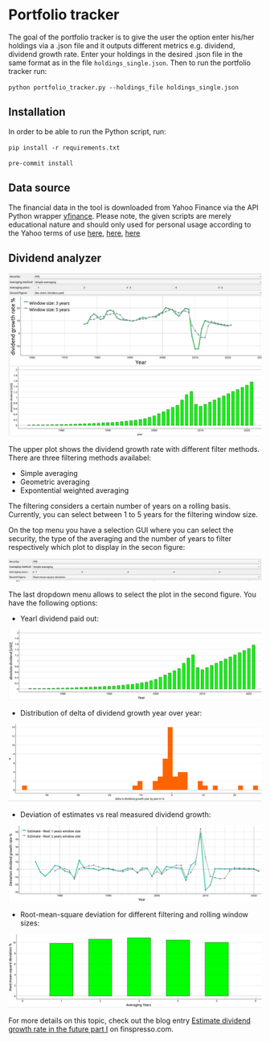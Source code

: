 # Portfolio tracker
The goal of the portfolio tracker is to give the user the option enter his/her holdings via a .json file and it outputs different metrics e.g. dividend, dividend growth rate. Enter your holdings in the desired .json file in the same format as in the file `holdings_single.json`. Then to run the portfolio tracker run:

`python portfolio_tracker.py --holdings_file holdings_single.json`

## Installation
In order to be able to run the Python script, run:

`pip install -r requirements.txt`

`pre-commit install`

## Data source
The financial data in the tool is downloaded from Yahoo Finance via the API Python wrapper [yfinance](https://github.com/ranaroussi/yfinance). Please note, the given scripts are merely educational nature and should only used for personal usage according to the Yahoo terms of use [here](https://policies.yahoo.com/us/en/yahoo/terms/product-atos/apiforydn/index.htm), [here](https://legal.yahoo.com/us/en/yahoo/terms/otos/index.html), [here](https://policies.yahoo.com/us/en/yahoo/terms/index.htm)

## Dividend analyzer

![dividend1](images/dividend1.png)

The upper plot shows the dividend growth rate with different filter methods. There are three filtering methods availabel:

* Simple averaging
* Geometric averaging
* Expontential weighted averaging

The filtering considers a certain number of years on a rolling basis. Currently, you can select between 1 to 5 years for the filtering window size.




On the top menu you have a selection GUI where you can select the security, the type of the averaging and the number of years to filter respectively which plot to display in the secon figure:

![meanu_bar](images/menu_bar.png)


The last dropdown menu allows to select the plot in the second figure. You have the following options:

* Yearl dividend paid out:

![dividend2](images/dividend2.png)

* Distribution of delta of dividend growth year over year:

![delta_growth](images/delta_growth.png)

* Deviation of estimates vs real measured dividend growth:

![deviation](images/deviation.png)

* Root-mean-square deviation for different filtering and rolling window sizes:

![rmsd](images/rmsd.png)




For more details on this topic, check out the blog entry [Estimate dividend growth rate in the future part I](https://www.finspresso.com/2022/02/19/estimate-dividend-growth-rate-in-the-future-part-i/) on finspresso.com.
